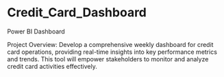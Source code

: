 # Credit_Card_Dashboard
Power BI Dashboard

Project Overview: Develop a comprehensive weekly dashboard for credit card operations, providing real-time insights into key performance metrics and trends. This tool will empower stakeholders to monitor and analyze credit card activities effectively.
